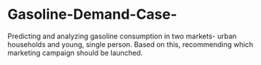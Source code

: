 # Gasoline-Demand-Case-
Predicting and analyzing gasoline consumption in two markets- urban households and young, single person. Based on this, recommending which marketing campaign should be launched.
